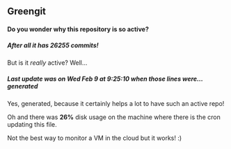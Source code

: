 ## Greengit

#### Do you wonder why this repository is so active?

##### After all it has 26255 commits!

But is it *really* active? Well...

##### Last update was on Wed Feb 9 at 9:25:10 when those lines were... generated

Yes, generated, because it certainly helps a lot to have such an active repo!

Oh and there was **26%** disk usage on the machine
where there is the cron updating this file.

Not the best way to monitor a VM in the cloud but it works! :)
